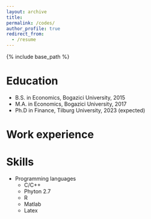 ```yaml
---
layout: archive
title: 
permalink: /codes/
author_profile: true
redirect_from:
  - /resume
---
```


{% include base_path %}

Education
======
* B.S. in Economics, Bogazici University, 2015
* M.A. in Economics, Bogazici University, 2017
* Ph.D in Finance, Tilburg University, 2023 (expected)

Work experience
======
  
Skills
======
* Programming languages 
  * C/C++
  * Phyton 2.7
  * R
  * Matlab 
  * Latex

